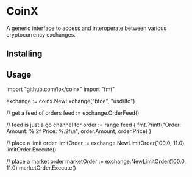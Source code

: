 CoinX
=========

A generic interface to access and interoperate between various cryptocurrency exchanges.

Installing
----------


Usage
-----

import "github.com/lox/coinx"
import "fmt"

exchange := coinx.NewExchange("btce", "usd/ltc")

// get a feed of orders
feed := exchange.OrderFeed()

// feed is just a go channel
for order := range feed {
	fmt.Printf("Order: Amount: %.2f Price: %.2f\n", order.Amount, order.Price)
}

// place a limit order
limitOrder := exchange.NewLimitOrder(100.0, 11.0)
limitOrder.Execute()

// place a market order
marketOrder := exchange.NewLimitOrder(100.0, 11.0)
marketOrder.Execute()










